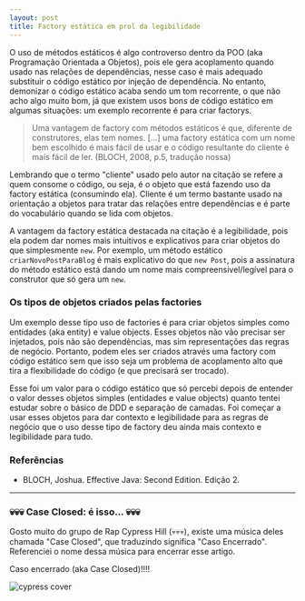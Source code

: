 ```yaml
---
layout: post
title: Factory estática em prol da legibilidade
---
```


O uso de métodos estáticos é algo controverso dentro da POO (aka Programação Orientada a Objetos), pois ele gera acoplamento quando usado nas relações de dependências, nesse caso é mais adequado substituir o código estático por injeção de dependência. No entanto, demonizar o código estático acaba sendo um tom recorrente, o que não acho algo muito bom, já que existem usos bons de código estático em algumas situações: um exemplo recorrente é para criar factorys. 

<!--
One advantage of static factory methods is that, unlike constructors, they
have names. If the parameters to a constructor do not, in and of themselves,
describe the object being returned, a static factory with a well-chosen name is easier to use and the resulting client code easier to read. -->

> Uma vantagem de factory com métodos estáticos é que, diferente de construtores, elas tem nomes. [...] uma factory estática com um nome bem escolhido é mais fácil de usar e o código resultante do cliente é mais fácil de ler. (BLOCH, 2008, p.5, tradução nossa)

Lembrando que o termo "cliente" usado pelo autor na citação se refere a quem consome o código, ou seja, é o objeto que está fazendo uso da factory estática (consumindo ela). Cliente é um termo bastante usado na orientação a objetos para tratar das relações entre dependências e é parte do vocabulário quando se lida com objetos.

A vantagem da factory estática destacada na citação é a legibilidade, pois ela podem dar nomes mais intuitivos e explicativos para criar objetos do que simplesmente ```new```. Por exemplo, um método estático ```criarNovoPostParaBlog``` é mais explicativo do que ```new Post```, pois a assinatura do método estático está dando um nome mais compreensivel/legível para o construtor que só gera um `new`.

### Os tipos de objetos criados pelas factories

Um exemplo desse tipo uso de factories é para criar objetos simples como entidades (aka entity) e value objects. Esses objetos não vão precisar ser injetados, pois não são dependências, mas sim representações das regras de negócio. Portanto, podem eles ser criados através uma factory com código estático sem que isso seja um problema de acoplamento alto que tira a flexibilidade do código (e que precisará ser trocado). 

Esse foi um valor para o código estático que só percebi depois de entender o valor desses objetos simples (entidades e value objects) quanto tentei estudar sobre o básico de DDD e separação de camadas. Foi começar a usar esses objetos para dar contexto e legibilidade para as regras de negócio que o uso desse tipo de factory deu ainda mais contexto e legibilidade para tudo.

### Referências

* BLOCH, Joshua. Effective Java: Second Edition. Edição 2.

***

### 💀💀💀 Case Closed: é isso... 💀💀💀

Gosto muito do grupo de Rap Cypress Hill (💀💀💀), existe uma música deles chamada "Case Closed", que traduzindo significa "Caso Encerrado". Referenciei o nome dessa música para encerrar esse artigo. 

Caso encerrado (aka Case Closed)!!!!

![cypress cover](https://i.scdn.co/image/ab67616d0000b2734e51c518e787896bc8cdb1a5)
